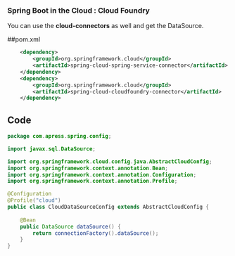 ### Spring Boot in the Cloud : Cloud Foundry

You can use the __cloud-connectors__ as well and get the DataSource.

##pom.xml
```xml
	<dependency>
		<groupId>org.springframework.cloud</groupId>
		<artifactId>spring-cloud-spring-service-connector</artifactId>
	</dependency>
	<dependency>
		<groupId>org.springframework.cloud</groupId>
		<artifactId>spring-cloud-cloudfoundry-connector</artifactId>
	</dependency>
```

## Code
```java
package com.apress.spring.config;

import javax.sql.DataSource;

import org.springframework.cloud.config.java.AbstractCloudConfig;
import org.springframework.context.annotation.Bean;
import org.springframework.context.annotation.Configuration;
import org.springframework.context.annotation.Profile;

@Configuration
@Profile("cloud")
public class CloudDataSourceConfig extends AbstractCloudConfig {
    
	@Bean
    public DataSource dataSource() {
        return connectionFactory().dataSource();
    }
}
```